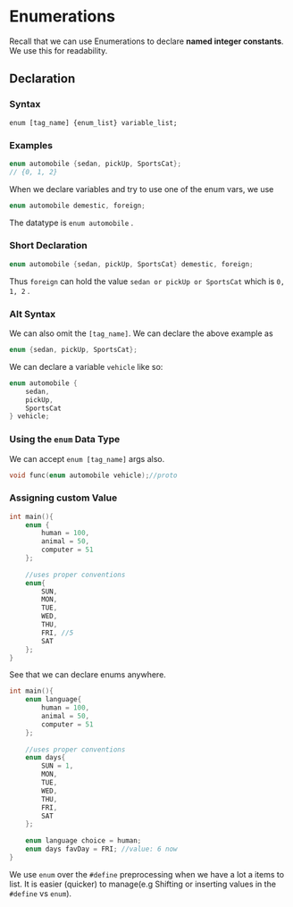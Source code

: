 # Enumerations
Recall that we can use Enumerations to declare **named integer constants**. We use this for readability. 

## Declaration
### Syntax
```
enum [tag_name] {enum_list} variable_list;
```
### Examples

```c
enum automobile {sedan, pickUp, SportsCat}; 
// {0, 1, 2}
```

When we declare variables and try to use one of the enum vars, we use
```c
enum automobile demestic, foreign;
```
The datatype is `enum automobile` .

### Short Declaration
```c
enum automobile {sedan, pickUp, SportsCat} demestic, foreign; 
```

Thus `foreign` can hold the value `sedan or pickUp or SportsCat` which is `0, 1, 2` .


### Alt Syntax
We can also omit the `[tag_name]`. We can declare the above example as
```c
enum {sedan, pickUp, SportsCat}; 
```

We can declare a variable `vehicle` like so:

```c
enum automobile {
	sedan, 
	pickUp, 
	SportsCat
} vehicle; 
```
### Using the `enum` Data Type
We can accept `enum [tag_name]` args also.
```c
void func(enum automobile vehicle);//proto
```

### Assigning custom Value
```c
int main(){
	enum {
		human = 100,
		animal = 50,
		computer = 51
	};
	
	//uses proper conventions
	enum{
		SUN,
		MON,
		TUE,
		WED,
		THU,
		FRI, //5
		SAT
	};
}
```
See that we can declare enums anywhere. 

```c
int main(){
	enum language{
		human = 100,
		animal = 50,
		computer = 51
	};
	
	//uses proper conventions
	enum days{
		SUN = 1,
		MON,
		TUE,
		WED,
		THU,
		FRI,
		SAT
	};
	
	enum language choice = human;
	enum days favDay = FRI; //value: 6 now
}
```

We use `enum` over the `#define` preprocessing when we have a lot a items to list. It is easier (quicker) to manage(e.g Shifting or inserting values in the `#define` vs `enum`).

